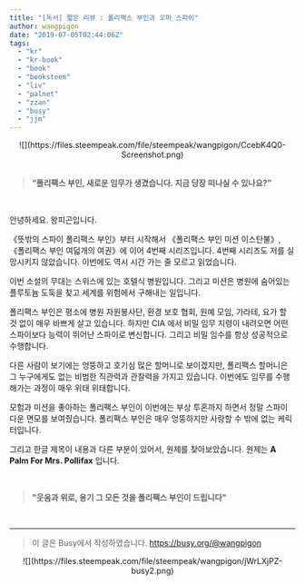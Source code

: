 ```yaml
---
title: "[독서] 짧은 리뷰 : 폴리팩스 부인과 꼬마 스파이"
author: wangpigon
date: "2019-07-05T02:44:06Z"
tags:
  - "kr"
  - "kr-book"
  - "book"
  - "booksteem"
  - "liv"
  - "palnet"
  - "zzan"
  - "busy"
  - "jjm"
---
```

<center>![](https://files.steempeak.com/file/steempeak/wangpigon/CcebK4Q0-Screenshot.png)</center>

<br>

> **“폴리팩스 부인, 새로운 임무가 생겼습니다.
지금 당장 떠나실 수 있나요?”**

<br>

안녕하세요. 왕피곤입니다.

《뜻밖의 스파이 폴리팩스 부인》부터 시작해서 《폴리팩스 부인 미션 이스탄불》, 《폴리팩스 부인 여덟개의 여권》에 이어 4번째 시리즈입니다. 4번째 시리즈도 저를 실망시키지 않았습니다. 이번에도 역시 시간 가는 줄 모르고 읽었습니다.

이번 소설의 무대는 스위스에 있는 호텔식 병원입니다. 그리고 미션은 병원에 숨어있는 플루토늄 도둑을 찾고 세계를 위험에서 구해내는 일입니다. 

폴리팩스 부인은 평소에 병원 자원봉사단, 환경 보호 협회, 원예 모임, 가라테, 요가 할 것 없이 매우 바쁘게 살고 있습니다. 하지만 CIA 에서 비밀 임무 지령이 내려오면 어떤 스파이보다 능력이 뛰어난 스파이로 변신합니다. 그리고 비밀 임수를 항상 성공적으로 수행합니다.

다른 사람이 보기에는 엉뚱하고 호기심 많은 할머니로 보이겠지만, 폴리팩스 할머니은 그 누구에게도 없는 비범한 직관력과 관찰력을 가지고 있습니다. 이번에도 임무를 수행해가는 과정이 매우 위태 위태합니다.

모험과 미션을 좋아하는 폴리팩스 부인이 이번에는 부상 투혼까지 하면서 정말 스파이 다운 면모를 보여줬습니다. 폴리팩스 부인은 매우 엉뚱하지만 사랑할 수 밖에 없는 케릭터입니다.

그리고 한글 제목이 내용과 다른 부분이 있어서, 원제를 찾아보았습니다. 원제는 **A Palm For Mrs. Pollifax** 입니다.

<br>

> **"웃음과 위로, 용기 그 모든 것을 
폴리팩스 부인이 드립니다"**

<br>

***

> 이 글은 Busy에서 작성하였습니다.
https://busy.org/@wangpigon
<center>![](https://files.steempeak.com/file/steempeak/wangpigon/jWrLXjPZ-busy2.png)</center>
